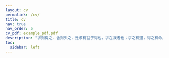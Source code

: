 ```yaml
---
layout: cv
permalink: /cv/
title: cv
nav: true
nav_order: 5
cv_pdf: example_pdf.pdf
description: "求则得之，舍则失之，是求有益于得也，求在我者也；求之有道，得之有命，是求无益于得也，求在外者也。"
toc:
  sidebar: left
---
```

